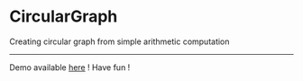 # CircularGraph
Creating circular graph from simple arithmetic computation

---
Demo available [here](http://8holon.github.io/CircularGraph/) !
Have fun !
